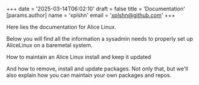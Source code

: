 +++
date = '2025-03-14T06:02:10'
draft = false
title = 'Documentation'
[params.author]
  name = 'xplshn'
  email = 'xplshn@github.com'
+++

Here lies the documentation for Alice Linux.

Below you will find all the information a sysadmin needs to properly set up AliceLinux on a baremetal system.

How to maintain an Alice Linux install and keep it updated

And how to remove, install and update packages. Not only that, but we'll also explain how you can maintain your own packages and repos.

